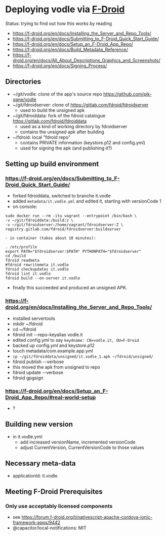 # Deploying vodle via [F-Droid](https://f-droid.org)

Status: trying to find out how this works by reading 
- https://f-droid.org/en/docs/Installing_the_Server_and_Repo_Tools/
- https://f-droid.org/en/docs/Submitting_to_F-Droid_Quick_Start_Guide/
- https://f-droid.org/en/docs/Setup_an_F-Droid_App_Repo/
- https://f-droid.org/en/docs/Build_Metadata_Reference/
- https://f-droid.org/en/docs/All_About_Descriptions_Graphics_and_Screenshots/
- https://f-droid.org/en/docs/Signing_Process/

## Directories
- ~/git/vodle: clone of the app's source repo https://github.com/pik-gane/vodle
- ~/git/fdroidserver: clone of https://gitlab.com/fdroid/fdroidserver
    - used to build the unsigned apk
- ~/git/fdroiddata: fork of the fdroid catalogue https://gitlab.com/fdroid/fdroiddata
    - used as a kind of working directory by fdroidserver
    - contains the unsigned apk after building  
- ~/fdroid: local "fdroid repo"
    - contains PRIVATE information (keystore.p12 and config.yml)
    - used for signing the apk (and publishing it?) 

## Setting up build environment

### https://f-droid.org/en/docs/Submitting_to_F-Droid_Quick_Start_Guide/
- forked fdroiddata, switched to branche it.vodle
- added `metadata/it.vodle.yml` and edited it, starting with versionCode 1
- on console:
```
sudo docker run --rm -itu vagrant --entrypoint /bin/bash \
-v ~/git/fdroiddata:/build:z \
-v ~/git/fdroidserver:/home/vagrant/fdroidserver:Z \
registry.gitlab.com/fdroid/fdroidserver:buildserver
```
    - in container (takes about 10 minutes):
```
. /etc/profile
export PATH="$fdroidserver:$PATH" PYTHONPATH="$fdroidserver"
cd /build
fdroid readmeta
#fdroid rewritemeta it.vodle
fdroid checkupdates it.vodle
fdroid lint it.vodle
fdroid build --on-server it.vodle
```
- finally this succeeded and produced an unsigned APK.

### https://f-droid.org/en/docs/Installing_the_Server_and_Repo_Tools/
- installed servertools
- mkdir ~/fdroid
- cd ~/fdroid
- fdroid init --repo-keyalias vodle.it
- edited config.yml to say `keydname: CN=vodle.it, OU=F-Droid`
- backed up config.yml and keystore.p12
- touch metadata/com.example.app.yml
- `cp ~/git/fdroiddata/unsigned/it.vodle_1.apk ~/fdroid/unsigned/`
- fdroid publish --verbose
- this moved the apk from unsigned to repo
- fdroid update --verbose
- fdroid gpgsign

### https://f-droid.org/en/docs/Setup_an_F-Droid_App_Repo/#real-world-setup
- ?

## Building new version

- in it.vodle.yml:
    - add increased versionName, incremented versionCode
    - adjust CurrentVersion, CurrentVersionCode to those values 

## Necessary meta-data

- applicationId: it.vodle

## Meeting F-Droid Prerequisites

### Only use acceptably licensed components
- see https://forum.f-droid.org/t/nativescript-apache-cordova-ionic-framework-apps/9442
- @capacitor/local-notifications: MIT



 